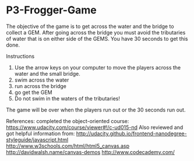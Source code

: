 # P3-Frogger-Game
The objective of the game is to get across the water and the bridge to collect a GEM. After going across the bridge you must avoid the tributaries of water that is on either side of the GEMS. You have 30 seconds to get this done.

Instructions
1.	Use the arrow keys on your computer to move the players across the water and the small bridge.
2.	swim across the water
3.	run across the bridge
4.	go get the GEM
5.	Do not swim in the waters of the tributaries!

The game will be over when the players run out or the 30 seconds run out.


References: completed the object-oriented course: https://www.udacity.com/course/viewer#!/c-ud015-nd Also reviewed and got helpful information from:
http://udacity.github.io/frontend-nanodegree-styleguide/javascript.html
http://www.w3schools.com/html/html5_canvas.asp
http://davidwalsh.name/canvas-demos
http://www.codecademy.com/
